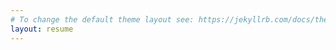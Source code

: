 ```yaml
---
# To change the default theme layout see: https://jekyllrb.com/docs/themes/#overriding-theme-defaults
layout: resume
---
```

